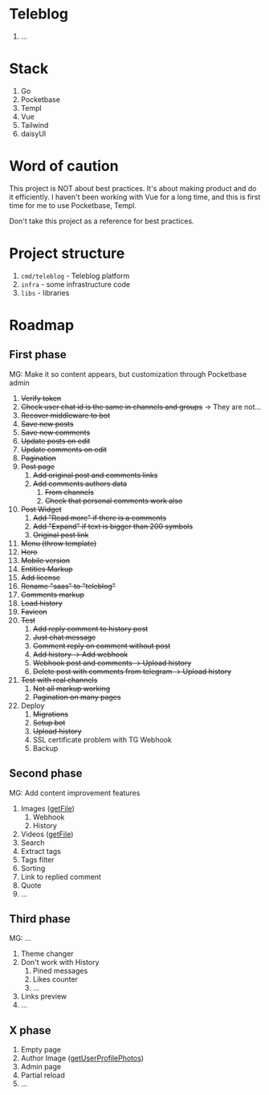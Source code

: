 # Teleblog

1. ...

# Stack

1. Go
1. Pocketbase
1. Templ
1. Vue
1. Tailwind
1. daisyUI

# Word of caution

This project is NOT about best practices. It's about making product
and do it efficiently. I haven't been working with Vue for a long time,
and this is first time for me to use Pocketbase, Templ.

Don't take this project as a reference for best practices.

# Project structure

1. `cmd/teleblog` - Teleblog platform
1. `infra` - some infrastructure code
1. `libs` - libraries

# Roadmap

## First phase

MG: Make it so content appears, but customization through Pocketbase admin

1. ~~Verify token~~
1. ~~Check user chat id is the same in channels and groups~~ -> They are not...
1. ~~Recover middleware to bot~~
1. ~~Save new posts~~
1. ~~Save new comments~~
1. ~~Update posts on edit~~
1. ~~Update comments on edit~~
1. ~~Pagination~~
1. ~~Post page~~
    1. ~~Add original post and comments links~~
    1. ~~Add comments authors data~~
        1. ~~From channels~~
        1. ~~Check that personal comments work also~~
1. ~~Post Widget~~
    1. ~~Add "Read more" if there is a comments~~
    1. ~~Add "Expand" if text is bigger than 200 symbols~~
    1. ~~Original post link~~
1. ~~Menu (throw template)~~
1. ~~Hero~~
1. ~~Mobile version~~
1. ~~Entities Markup~~
1. ~~Add license~~
1. ~~Rename "saas" to "teleblog"~~
1. ~~Comments markup~~
1. ~~Load history~~
1. ~~Favicon~~
1. ~~Test~~
    1. ~~Add reply comment to history post~~
    1. ~~Just chat message~~
    1. ~~Comment reply on comment without post~~
    1. ~~Add history -> Add webhook~~
    1. ~~Webhook post and comments -> Upload history~~
    1. ~~Delete post with comments from telegram -> Upload history~~
1. ~~Test with real channels~~
    1. ~~Not all markup working~~
    1. ~~Pagination on many pages~~
1. Deploy
    1. ~~Migrations~~
    1. ~~Setup bot~~
    1. ~~Upload history~~
    1. SSL certificate problem with TG Webhook
    1. Backup

## Second phase

MG: Add content improvement features

1. Images ([getFile](https://core.telegram.org/bots/api#getfile))
    1. Webhook
    1. History
1. Videos ([getFile](https://core.telegram.org/bots/api#getfile))
1. Search
1. Extract tags
1. Tags filter
1. Sorting
1. Link to replied comment
1. Quote
1. ...

## Third phase

MG: ...

1. Theme changer
1. Don't work with History
    1. Pined messages
    1. Likes counter
    1. ...
1. Links preview
1. ...

## X phase

1. Empty page
1. Author Image ([getUserProfilePhotos](https://core.telegram.org/bots/api#getuserprofilephotos))
1. Admin page
1. Partial reload
1. ...